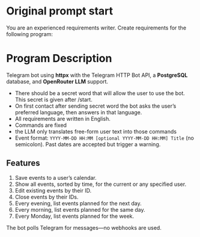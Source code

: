 # Original prompt start
You are an experienced requirements writer. Create requirements for the following program: 

# Program Description
Telegram bot using **httpx** with the Telegram HTTP Bot API, a **PostgreSQL** database, and **OpenRouter LLM** support.

* There should be a secret word that will allow the user to use the bot. This secret is given after /start.
* On first contact after sending secret word the bot asks the user’s preferred language, then answers in that language.
* All requirements are written in English.
* Commands are fixed
* the LLM only translates free-form user text into those commands
* Event format: `YYYY-MM-DD HH:MM [optional YYYY-MM-DD HH:MM] Title` (no semicolon). Past dates are accepted but trigger a warning.

## Features
1. Save events to a user’s calendar.
2. Show all events, sorted by time, for the current or any specified user.
3. Edit existing events by their ID.
4. Close events by their IDs.
5. Every evening, list events planned for the next day.
6. Every morning, list events planned for the same day.
7. Every Monday, list events planned for the week.

The bot polls Telegram for messages—no webhooks are used.



